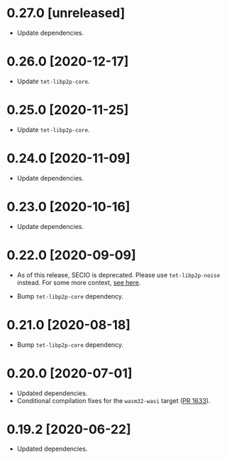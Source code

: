 # 0.27.0 [unreleased]

- Update dependencies.

# 0.26.0 [2020-12-17]

- Update `tet-libp2p-core`.

# 0.25.0 [2020-11-25]

- Update `tet-libp2p-core`.

# 0.24.0 [2020-11-09]

- Update dependencies.

# 0.23.0 [2020-10-16]

- Update dependencies.

# 0.22.0 [2020-09-09]

- As of this release, SECIO is deprecated. Please use `tet-libp2p-noise` instead.
  For some more context, [see here](https://blog.ipfs.io/2020-08-07-deprecating-secio/).

- Bump `tet-libp2p-core` dependency.

# 0.21.0 [2020-08-18]

- Bump `tet-libp2p-core` dependency.

# 0.20.0 [2020-07-01]

- Updated dependencies.
- Conditional compilation fixes for the `wasm32-wasi` target
  ([PR 1633](https://github.com/tetcoin/tet-libp2p/pull/1633)).

# 0.19.2 [2020-06-22]

- Updated dependencies.
